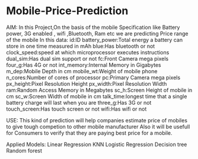 # Mobile-Price-Prediction

AIM:
In this Project,On the basis of the mobile Specification like Battery power, 3G enabled , wifi ,Bluetooth, Ram etc we are predicting Price range of the mobile
In this data:
id:ID
battery_power:Total energy a battery can store in one time measured in mAh
blue:Has bluetooth or not
clock_speed:speed at which microprocessor executes instructions
dual_sim:Has dual sim support or not
fc:Front Camera mega pixels
four_g:Has 4G or not
int_memory:Internal Memory in Gigabytes
m_dep:Mobile Depth in cm
mobile_wt:Weight of mobile phone
n_cores:Number of cores of processor
pc:Primary Camera mega pixels
px_height:Pixel Resolution Height
px_width:Pixel Resolution Width
ram:Random Access Memory in Megabytes
sc_h:Screen Height of mobile in cm
sc_w:Screen Width of mobile in cm
talk_time:longest time that a single battery charge will last when you are
three_g:Has 3G or not
touch_screen:Has touch screen or not
wifi:Has wifi or not

USE:
This kind of prediction will help companies estimate price of mobiles to give tough competion to other mobile manufacturer
Also it will be usefull for Consumers to verify that they are paying best price for a mobile.

Applied Models:
Linear Regression
KNN
Logistic Regression
Decision tree
Random forest
